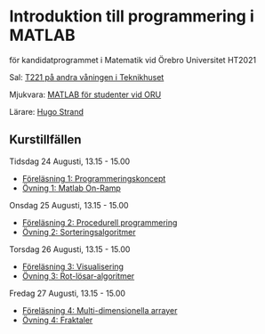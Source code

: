 # Introduktion till programmering i MATLAB
för kandidatprogrammet i Matematik vid Örebro Universitet
HT2021

Sal: [T221 på andra våningen i Teknikhuset](https://use.mazemap.com/#v=1&center=15.249004,59.254194&zoom=18&zlevel=2&campusid=123&sharepoitype=poi&sharepoi=580271)

Mjukvara: [MATLAB för studenter vid ORU](https://www.oru.se/english/study/student-services/it-and-printing/it/software/matlab/)

Lärare: [Hugo Strand](https://www.oru.se/personal/hugo_strand)

## Kurstillfällen

Tidsdag 24 Augusti, 13.15 - 15.00
- [Föreläsning 1: Programmeringskoncept](https://nbviewer.jupyter.org/urls/git.oru.se/hosd/matlab-intro-ht21/-/raw/master/F%C3%B6rel%C3%A4sningar/F%C3%B6rel%C3%A4sning1.ipynb)
- [Övning 1: Matlab On-Ramp](https://se.mathworks.com/learn/tutorials/matlab-onramp.html)

Onsdag 25 Augusti, 13.15 - 15.00
- [Föreläsning 2: Procedurell programmering](https://nbviewer.jupyter.org/urls/git.oru.se/hosd/matlab-intro-ht21/-/raw/master/F%C3%B6rel%C3%A4sningar/F%C3%B6rel%C3%A4sning2.ipynb)
- [Övning 2: Sorteringsalgoritmer](https://nbviewer.jupyter.org/urls/git.oru.se/hosd/matlab-intro-ht21/-/raw/master/%C3%96vningar/%C3%96vning2.ipynb)

Torsdag 26 Augusti, 13.15 - 15.00
- [Föreläsning 3: Visualisering](https://nbviewer.jupyter.org/urls/git.oru.se/hosd/matlab-intro-ht21/-/raw/master/F%C3%B6rel%C3%A4sningar/F%C3%B6rel%C3%A4sning3.ipynb)
- [Övning 3: Rot-lösar-algoritmer](https://nbviewer.jupyter.org/urls/git.oru.se/hosd/matlab-intro-ht21/-/raw/master/%C3%96vningar/%C3%96vning3.ipynb)

Fredag 27 Augusti, 13.15 - 15.00
- [Föreläsning 4: Multi-dimensionella arrayer](https://nbviewer.jupyter.org/urls/git.oru.se/hosd/matlab-intro-ht21/-/raw/master/F%C3%B6rel%C3%A4sningar/F%C3%B6rel%C3%A4sning4.ipynb)
- [Övning 4: Fraktaler](https://nbviewer.jupyter.org/urls/git.oru.se/hosd/matlab-intro-ht21/-/raw/master/%C3%96vningar/%C3%96vning4.ipynb)
